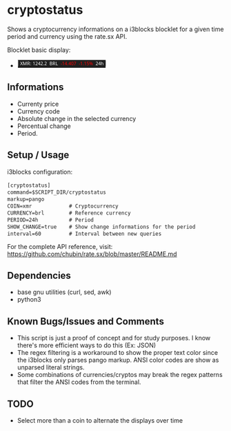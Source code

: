 # cryptostatus
Shows a cryptocurrency informations on a i3blocks blocklet for a given time period and currency using the rate.sx API. 

Blocklet basic display:
- ![](cryptostatus.png)

## Informations
- Currenty price
- Currency code
- Absolute change in the selected currency 
- Percentual change 
- Period. 


## Setup / Usage

i3blocks configuration:

```
[cryptostatus]
command=$SCRIPT_DIR/cryptostatus
markup=pango
COIN=xmr            # Cryptocurrency
CURRENCY=brl        # Reference currency
PERIOD=24h          # Period
SHOW_CHANGE=true    # Show change informations for the period
interval=60         # Interval between new queries
```

For the complete API reference, visit: https://github.com/chubin/rate.sx/blob/master/README.md

## Dependencies

- base gnu utilities (curl, sed, awk)
- python3


## Known Bugs/Issues and Comments

- This script is just a proof of concept and for study purposes. I know there's more efficient ways to do this (Ex: JSON)
- The regex filtering is a workaround to show the proper text color since the i3blocks only parses pango markup. ANSI color codes are show as unparsed literal strings.
- Some combinations of currencies/cryptos may break the regex patterns that filter the ANSI codes from the terminal.


## TODO

- Select more than a coin to alternate the displays over time

